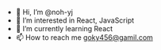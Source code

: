 - 👋 Hi, I’m @noh-yj
- 👀 I’m interested in React, JavaScript
- 🌱 I’m currently learning React
- 📫 How to reach me goky456@gamil.com

